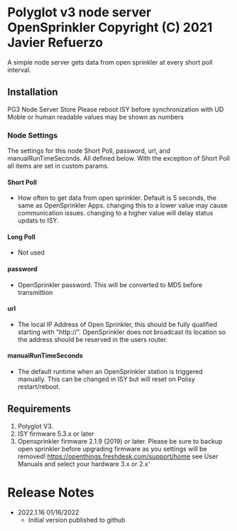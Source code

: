 
#  Polyglot v3 node server OpenSprinkler Copyright (C) 2021 Javier Refuerzo

A simple node server gets data from open sprinkler at every short poll interval.

## Installation
PG3 Node Server Store
Please reboot ISY before synchronization with UD Moble or human readable values may be shown as numbers

### Node Settings
The settings for this node Short Poll, password, url, and manualRunTimeSeconds. All defined below. With the exception of Short Poll all items are set in custom params.

#### Short Poll
   * How often to get data from open sprinkler. Default is 5 seconds, the same as OpenSprinkler Apps. changing this to a lower value may cause communication issues. changing to a higher value will delay status updats to ISY.

#### Long Poll
   * Not used

#### password
   * OpenSprinkler password. This will be converted to MD5 before transmittion

#### url
   * The local IP Address of Open Sprinkler, this should be fully qualified starting with "http://". OpenSprinkler does not broadcast its location so the address should be reserved in the users router.

#### manualRunTimeSeconds
   * The default runtime when an OpenSprinkler station is triggered manually. This can be changed in ISY but will reset on Polisy restart/reboot.

## Requirements

1. Polyglot V3.
2. ISY firmware 5.3.x or later
3. Opensprinkler firmware 2.1.9 (2019) or later. Please be sure to backup open sprinkler before upgrading firmware as you settings will be removed! https://openthings.freshdesk.com/support/home see User Manuals and select your hardware 3.x or 2.x'

# Release Notes

- 2022.1.16 01/16/2022
   - Initial version published to github
